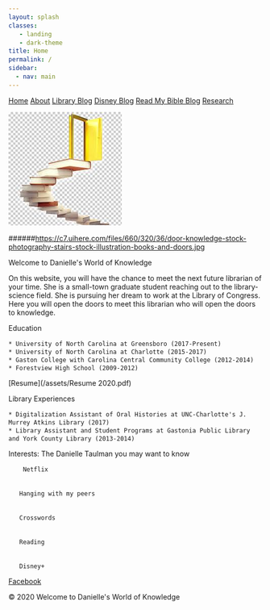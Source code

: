 ```yaml
---
layout: splash
classes:
   - landing
   - dark-theme
title: Home
permalink: /
sidebar:
  - nav: main
---
```


[Home](/)
[About](/about/)
[Library Blog](/library/)
[Disney Blog](/disney/)
[Read My Bible Blog](/bible/)
[Research](/research/)

<img src="/assets/Door to Knowledge.jpg" width="225px" length="225px">

######https://c7.uihere.com/files/660/320/36/door-knowledge-stock-photography-stairs-stock-illustration-books-and-doors.jpg

Welcome to Danielle's World of Knowledge

  On this website, you will have the chance to meet the next future librarian of your time. She is a small-town graduate student reaching out to the library-science field. She is pursuing her dream to work at the Library of Congress. Here you will open the doors to meet this librarian who will open the doors to knowledge.


Education

    * University of North Carolina at Greensboro (2017-Present)
    * University of North Carolina at Charlotte (2015-2017)
    * Gaston College with Carolina Central Community College (2012-2014)
    * Forestview High School (2009-2012)

[Resume](/assets/Resume 2020.pdf)

Library Experiences

    * Digitalization Assistant of Oral Histories at UNC-Charlotte's J. Murrey Atkins Library (2017)
    * Library Assistant and Student Programs at Gastonia Public Library and York County Library (2013-2014)

Interests: The Danielle Taulman you may want to know


        Netflix


       Hanging with my peers


       Crosswords


       Reading


       Disney+



[Facebook](https://www.facebook.com/danielle.taulman)


 &copy; 2020 Welcome to Danielle's World of Knowledge
